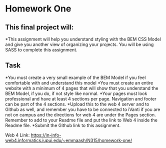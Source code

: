 # Homework One

## This final project will:

\*This assignment will help you understand styling with the BEM CSS Model and give you another view of organizing your projects. You will be using SASS to complete this assignment.

## Task

*You must create a very small example of the BEM Model if you feel comfortable with and understand this model
*You must create an entire website with a minimum of 4 pages that will show that you understand the BEM Model, if you do, if not style like normal.
*Your pages must look professional and have at least 4 sections per page. Navigation and footer can be part of the 4 sections.
*Upload this to the web 4 server and to Github as well, and remember you have to be connected to iVanti if you are not on campus and the directions for web 4 are under the Pages section. Remember to add to your Readme file and put the link to Web 4 inside the Readme file.
\*Submit the Github link to this assignment.

Web 4 Link: https://in-info-web4.informatics.iupui.edu/~emmaash/N315/homework-one/
